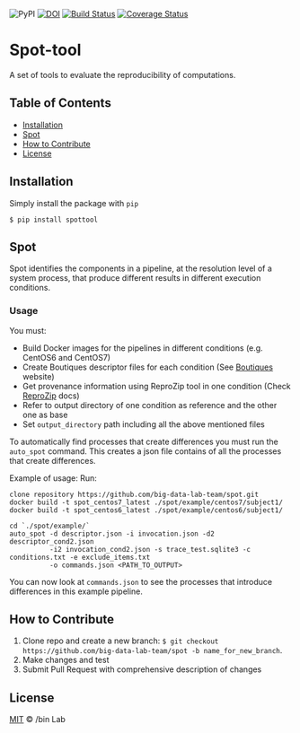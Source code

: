 ![PyPI](https://img.shields.io/pypi/v/spottool)
[![DOI](https://zenodo.org/badge/DOI/10.5281/zenodo.3553132.svg)](https://doi.org/10.5281/zenodo.3553132)
[![Build Status](https://travis-ci.org/ali4006/spot.svg?branch=develop)](https://travis-ci.org/big-data-lab-team/spot)
[![Coverage Status](https://coveralls.io/repos/github/big-data-lab-team/spot/badge.svg?branch=develop)](https://coveralls.io/github/big-data-lab-team/spot?branch=develop)

# Spot-tool
A set of tools to evaluate the reproducibility of computations.

<!-- TABLE OF CONTENTS -->
## Table of Contents

* [Installation](#installation)
* [Spot](#spot)
* [How to Contribute](#how-to-contribute)
* [License](#license)


## Installation

Simply install the package with `pip`

    $ pip install spottool

## Spot

Spot identifies the components in a pipeline, at the resolution
level of a system process, that produce different results in different
execution conditions.

### Usage

You must:
* Build Docker images for the pipelines in different conditions 
(e.g. CentOS6 and CentOS7) 
* Create Boutiques descriptor files 
for each condition (See [Boutiques](https://boutiques.github.io/) website)
* Get provenance information using ReproZip tool in one condition (Check [ReproZip](http://docs.reprozip.org/en/1.0.x/packing.html) docs)
* Refer to output directory of one condition as reference and the other one as base
* Set `output_directory` path including all the above mentioned files

To automatically find processes that create differences you must run the `auto_spot` command.
This creates a json file contains of all the processes that create differences.


Example of usage:
Run:
```
clone repository https://github.com/big-data-lab-team/spot.git
docker build -t spot_centos7_latest ./spot/example/centos7/subject1/
docker build -t spot_centos6_latest ./spot/example/centos6/subject1/

cd `./spot/example/`
auto_spot -d descriptor.json -i invocation.json -d2 descriptor_cond2.json
          -i2 invocation_cond2.json -s trace_test.sqlite3 -c conditions.txt -e exclude_items.txt
          -o commands.json <PATH_TO_OUTPUT>
```
You can now look at `commands.json` to see the processes that introduce differences in this example pipeline.

## How to Contribute

1. Clone repo and create a new branch: `$ git checkout https://github.com/big-data-lab-team/spot -b name_for_new_branch`.
2. Make changes and test
3. Submit Pull Request with comprehensive description of changes


## License

[MIT](LICENSE) © /bin Lab